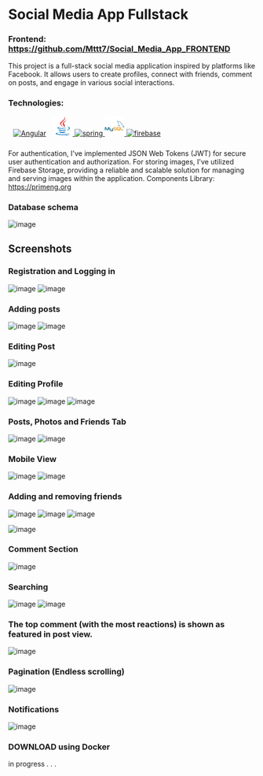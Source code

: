 # Social Media App Fullstack
### Frontend: https://github.com/Mttt7/Social_Media_App_FRONTEND
This project is a full-stack social media application inspired by platforms like Facebook.
It allows users to create profiles, connect with friends, comment on posts, and engage in various social interactions.

### Technologies:
<a href="https://angular.io/" targete="_blank"><img style="margin: 10px" src="https://angular.io/assets/images/logos/angular/angular.svg" alt="Angular" height="50" /></a>
<a href="https://www.java.com" target="_blank" rel="noreferrer"> <img src="https://raw.githubusercontent.com/devicons/devicon/master/icons/java/java-original.svg" alt="java" width="40" height="40"/> </a>
<a href="https://spring.io/" target="_blank" rel="noreferrer"> <img src="https://www.vectorlogo.zone/logos/springio/springio-icon.svg" alt="spring" width="40" height="40"/> </a>
<a href="https://www.mysql.com/" target="_blank" rel="noreferrer"> <img src="https://raw.githubusercontent.com/devicons/devicon/master/icons/mysql/mysql-original-wordmark.svg" alt="mysql" width="40" height="40"/> </a>
<a href="https://firebase.google.com/" target="_blank" rel="noreferrer"> <img src="https://www.vectorlogo.zone/logos/firebase/firebase-icon.svg" alt="firebase" width="40" height="40"/> </a>

For authentication, I've implemented JSON Web Tokens (JWT) for secure user authentication and authorization. For storing images, I've utilized Firebase Storage, providing a reliable and scalable solution for managing and serving images within the application.
Components Library: https://primeng.org
### Database schema
![image](https://github.com/Mttt7/Social_Media_App_BACKEND/assets/102900827/4328b7f5-2f00-4c87-8fe0-2775f5b75224)

## Screenshots

### Registration and Logging in
![image](https://github.com/Mttt7/Social_Media_App_BACKEND/assets/102900827/2bf083ce-0173-42e2-bbec-b0768e985523)
![image](https://github.com/Mttt7/Social_Media_App_BACKEND/assets/102900827/b3efa4f4-782b-4d32-ad67-dcb8bd7048b7)

### Adding posts
![image](https://github.com/Mttt7/Social_Media_App_BACKEND/assets/102900827/f28f38dc-148b-474f-935c-2a31d4391c0f)
![image](https://github.com/Mttt7/Social_Media_App_BACKEND/assets/102900827/a1ee3944-04a7-45bd-9836-3e0baae34799)

### Editing Post
![image](https://github.com/Mttt7/Social_Media_App_BACKEND/assets/102900827/f9a5987b-0761-431e-9593-869cd854765b)

### Editing Profile
![image](https://github.com/Mttt7/Social_Media_App_BACKEND/assets/102900827/7562e8fd-4433-4066-bba7-e6134073e1de)
![image](https://github.com/Mttt7/Social_Media_App_BACKEND/assets/102900827/4514029e-39ec-41a3-9c95-5051764d4151)
![image](https://github.com/Mttt7/Social_Media_App_BACKEND/assets/102900827/f1658bc5-9cc9-4b6d-81fc-5313a175bdbe)

### Posts, Photos and Friends Tab
![image](https://github.com/Mttt7/Social_Media_App_BACKEND/assets/102900827/b702d2a1-21d9-4cd3-b3e7-5caebaefb4c4)
![image](https://github.com/Mttt7/Social_Media_App_BACKEND/assets/102900827/58b55ce7-c1fa-4f3f-9fd2-8125ca2afe02)

### Mobile View
![image](https://github.com/Mttt7/Social_Media_App_BACKEND/assets/102900827/ff8dcf7c-6583-4f50-95a6-8372b0d4cd0e)
![image](https://github.com/Mttt7/Social_Media_App_BACKEND/assets/102900827/3cca92be-c62c-413a-b790-befa349441f7)

### Adding and removing friends
![image](https://github.com/Mttt7/Social_Media_App_BACKEND/assets/102900827/bd93c48c-52c8-4059-af4c-add8e1eed431)
![image](https://github.com/Mttt7/Social_Media_App_BACKEND/assets/102900827/91ee88f6-bf62-42be-8295-3c925d7f53fa)
![image](https://github.com/Mttt7/Social_Media_App_BACKEND/assets/102900827/3e72057f-c6d5-489a-8ffa-3d0997b7f2ba)

![image](https://github.com/Mttt7/Social_Media_App_BACKEND/assets/102900827/21830c54-1b5f-45c2-b3ae-b324ab24b3f9)

### Comment Section
![image](https://github.com/Mttt7/Social_Media_App_BACKEND/assets/102900827/7ae34c75-9b4a-49f9-a6e5-d511d3122d18)


### Searching
![image](https://github.com/Mttt7/Social_Media_App_BACKEND/assets/102900827/141b0f8e-b797-4292-98fc-9bccf98021e7)
![image](https://github.com/Mttt7/Social_Media_App_BACKEND/assets/102900827/7cfd39d9-5b40-4937-81e8-b934540cffbe)


### The top comment (with the most reactions) is shown as featured in post view.
![image](https://github.com/Mttt7/Social_Media_App_BACKEND/assets/102900827/1d0118e3-8784-4873-92b2-95e6a7bfccae)

### Pagination (Endless scrolling)
![image](https://github.com/Mttt7/Social_Media_App_BACKEND/assets/102900827/7aacc2a0-3dca-47ea-86dc-4d226f8e3c7c)

### Notifications
![image](https://github.com/Mttt7/Social_Media_App_BACKEND/assets/102900827/52eff829-b486-4b72-968c-0d2af5b72ae9)







### DOWNLOAD using Docker
in progress . . .



